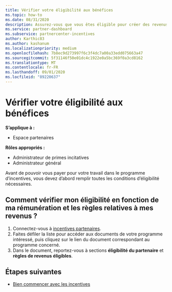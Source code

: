 ```yaml
---
title: Vérifier votre éligibilité aux bénéfices
ms.topic: how-to
ms.date: 08/31/2020
description: Assurez-vous que vous êtes éligible pour créer des revenus et êtes payé dans le cadre du programme d’incentives.
ms.service: partner-dashboard
ms.subservice: partnercenter-incentives
author: Karthic83
ms.author: kashanum
ms.localizationpriority: medium
ms.openlocfilehash: 7b8ec9d273997f6c3f4dc7a00a33edd075663a47
ms.sourcegitcommit: 5f31146f50e01dc4c1922e0a5bc369f0a3cd8162
ms.translationtype: MT
ms.contentlocale: fr-FR
ms.lasthandoff: 09/01/2020
ms.locfileid: "89220637"
---
```

# <a name="confirm-your-earnings-eligibility"></a>Vérifier votre éligibilité aux bénéfices

**S’applique à :**

- Espace partenaires

**Rôles appropriés :**

- Administrateur de primes incitatives
- Administrateur général

Avant de pouvoir vous payer pour votre travail dans le programme d’incentives, vous devez d’abord remplir toutes les conditions d’éligibilité nécessaires.

## <a name="how-do-i-check-my-earning-eligibility-and-revenue-rules"></a>Comment vérifier mon éligibilité en fonction de ma rémunération et les règles relatives à mes revenus ?

1. Connectez-vous à [incentives partenaires](https://partner.microsoft.com/membership/partner-incentives).
2. Faites défiler la liste pour accéder aux documents de votre programme intéressé, puis cliquez sur le lien du document correspondant au programme concerné.
3. Dans le document, reportez-vous à sections **éligibilité du partenaire** et **règles de revenus éligibles**.

## <a name="next-steps"></a>Étapes suivantes

- [Bien commencer avec les incentives](incentives-get-started-intro.md)
